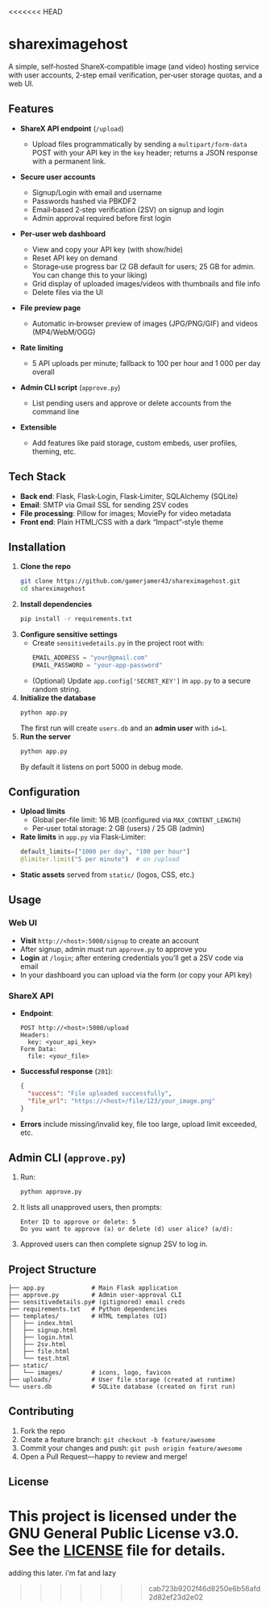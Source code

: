 <<<<<<< HEAD
# shareximagehost

A simple, self‑hosted ShareX‑compatible image (and video) hosting service with user accounts, 2‑step email verification, per‑user storage quotas, and a web UI.

## Features

- **ShareX API endpoint** (`/upload`)
  - Upload files programmatically by sending a `multipart/form-data` POST with your API key in the `key` header; returns a JSON response with a permanent link.

- **Secure user accounts**
  - Signup/Login with email and username
  - Passwords hashed via PBKDF2
  - Email‑based 2‑step verification (2SV) on signup and login
  - Admin approval required before first login

- **Per‑user web dashboard**
  - View and copy your API key (with show/hide)
  - Reset API key on demand
  - Storage‑use progress bar (2 GB default for users; 25 GB for admin. You can change this to your liking)
  - Grid display of uploaded images/videos with thumbnails and file info
  - Delete files via the UI

- **File preview page**
  - Automatic in‑browser preview of images (JPG/PNG/GIF) and videos (MP4/WebM/OGG)
- **Rate limiting**
  - 5 API uploads per minute; fallback to 100 per hour and 1 000 per day overall
- **Admin CLI script** (`approve.py`)
  - List pending users and approve or delete accounts from the command line
- **Extensible**
  - Add features like paid storage, custom embeds, user profiles, theming, etc.

## Tech Stack

- **Back end**: Flask, Flask‑Login, Flask‑Limiter, SQLAlchemy (SQLite)
- **Email**: SMTP via Gmail SSL for sending 2SV codes
- **File processing**: Pillow for images; MoviePy for video metadata
- **Front end**: Plain HTML/CSS with a dark “Impact”‑style theme

## Installation

1. **Clone the repo**
   ```bash
   git clone https://github.com/gamerjamer43/shareximagehost.git
   cd shareximagehost
   ```
2. **Install dependencies**
   ```bash
   pip install -r requirements.txt
   ```
3. **Configure sensitive settings**
   - Create `sensitivedetails.py` in the project root with:
     ```python
     EMAIL_ADDRESS = "your@gmail.com"
     EMAIL_PASSWORD = "your-app-password"
     ```
   - (Optional) Update `app.config['SECRET_KEY']` in `app.py` to a secure random string.
4. **Initialize the database**
   ```bash
   python app.py
   ```
   The first run will create `users.db` and an **admin user** with `id=1`.
5. **Run the server**
   ```bash
   python app.py
   ```
   By default it listens on port 5000 in debug mode.

## Configuration

- **Upload limits**
  - Global per‑file limit: 16 MB (configured via `MAX_CONTENT_LENGTH`)
  - Per‑user total storage: 2 GB (users) / 25 GB (admin)
- **Rate limits** in `app.py` via Flask‑Limiter:
  ```python
  default_limits=["1000 per day", "100 per hour"]
  @limiter.limit("5 per minute")  # on /upload
  ```
- **Static assets** served from `static/` (logos, CSS, etc.)

## Usage

### Web UI

- **Visit** `http://<host>:5000/signup` to create an account
- After signup, admin must run `approve.py` to approve you
- **Login** at `/login`; after entering credentials you’ll get a 2SV code via email
- In your dashboard you can upload via the form (or copy your API key)

### ShareX API

- **Endpoint**:
  ```
  POST http://<host>:5000/upload
  Headers:
    key: <your_api_key>
  Form Data:
    file: <your_file>
  ```
- **Successful response** (`201`):
  ```json
  {
    "success": "File uploaded successfully",
    "file_url": "https://<host>/file/123/your_image.png"
  }
  ```
- **Errors** include missing/invalid key, file too large, upload limit exceeded, etc.

## Admin CLI (`approve.py`)

1. Run:
   ```bash
   python approve.py
   ```
2. It lists all unapproved users, then prompts:
   ```
   Enter ID to approve or delete: 5
   Do you want to approve (a) or delete (d) user alice? (a/d):
   ```
3. Approved users can then complete signup 2SV to log in.

## Project Structure

```
├── app.py             # Main Flask application
├── approve.py         # Admin user‑approval CLI
├── sensitivedetails.py# (gitignored) email creds
├── requirements.txt   # Python dependencies
├── templates/         # HTML templates (UI)
│   ├── index.html
│   ├── signup.html
│   ├── login.html
│   ├── 2sv.html
│   ├── file.html
│   └── test.html
├── static/
│   └── images/        # icons, logo, favicon
├── uploads/           # User file storage (created at runtime)
└── users.db           # SQLite database (created on first run)
```

## Contributing

1. Fork the repo
2. Create a feature branch: `git checkout -b feature/awesome`
3. Commit your changes and push: `git push origin feature/awesome`
4. Open a Pull Request—happy to review and merge!

## License

This project is licensed under the GNU General Public License v3.0. See the [LICENSE](LICENSE) file for details.
=======
adding this later. i'm fat and lazy
>>>>>>> cab723b9202f46d8250e6b56afd2d82ef23d2e02
